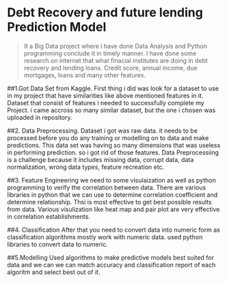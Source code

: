 # Debt Recovery and future lending Prediction Model
> It a Big Data project where i have done Data Analysis and Python programming conclude it in timely manner.
I have done some research on internet that what finacial institutes are doing in debt recovery and lending loans. Credit score, annual income, due mortgages, loans and many other features.

##1.Got Data Set from Kaggle.
First thing i did was look for a dataset to use in my project that have similarities like above mentioned features in it. Dataset that consist of features i needed to successfully complete my Project.
i came accross so many similar dataset, but the one i chosen was uploaded in repository.

##2. Data Preprocessing.
Dataset i got was raw data. it needs to be processed before you do any training or modelling on to data and make predictions.
This data set was having so many dimensions that was useless in performing prediction. so i got rid of those features.
Data Preprocessiing is a challenge because it includes missing data, corrupt data, data normalization, wrong data types, feature recreation etc.

##3. Feature Engineering 
we need to some visulaization as well as python programming to verify the correlation between data. There are various libraries in python that we can use to determine correlation coefficient and determine relationship. 
Thsi is most effective to get best possible results from data.
Various visulization like heat map and pair plot are very effective in correlation establishments.

##4. Classification
After that you need to convert data into numeric form as classification algorithms mostly work with numeric data.
used python libraries to convert data to numeric.

##5.Modelling 
Used algorithms to make predictive models best suited for data and we can we can match accuracy and classification report of each algoritm and select best out of it.



